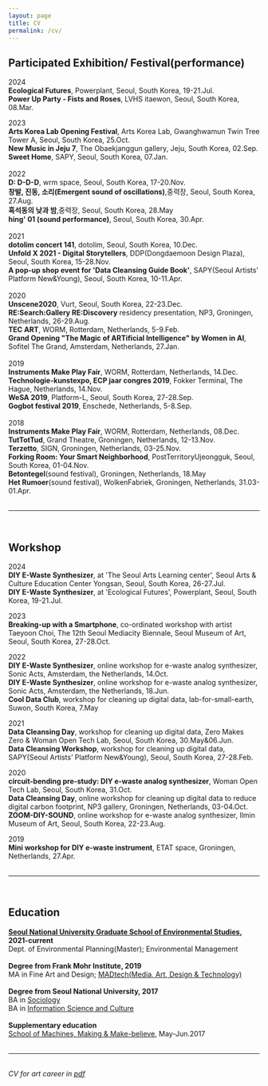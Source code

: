 ```yaml
---
layout: page
title: CV
permalink: /cv/
---
```


<h2>Participated Exhibition/ Festival(performance)</h2>
2024<br>
<b>Ecological Futures</b>, Powerplant, Seoul, South Korea, 19-21.Jul.<br>
<b>Power Up Party - Fists and Roses</b>, LVHS itaewon, Seoul, South Korea, 08.Mar.<br>

2023<br>
<b>Arts Korea Lab Opening Festival</b>, Arts Korea Lab, Gwanghwamun Twin Tree Tower A, Seoul, South Korea, 25.Oct.<br>
<b>New Music in Jeju 7</b>, The Obaekjanggun gallery, Jeju, South Korea, 02.Sep.<br>
<b>Sweet Home</b>, SAPY, Seoul, South Korea, 07.Jan.<br>
<br>
2022<br>
<b>D: D-D-D</b>, wrm space, Seoul, South Korea, 17-20.Nov.<br>
<b>창발, 진동, 소리(Emergent sound of oscillations)</b>,중력장, Seoul, South Korea, 27.Aug.<br>
<b>흑석동의 낮과 밤</b>,중력장, Seoul, South Korea, 28.May<br>
<b>hing' 01 (sound performance)</b>, Seoul, South Korea, 30.Apr.<br>
<br>
2021<br>
<b>dotolim concert 141</b>, dotolim, Seoul, South Korea, 10.Dec.<br>
<b>Unfold X 2021 - Digital Storytellers</b>, DDP(Dongdaemoon Design Plaza), Seoul, South Korea, 15-28.Nov.<br>
<b>A pop-up shop event for 'Data Cleansing Guide Book'</b>, SAPY(Seoul Artists’ Platform New&Young), Seoul, South Korea, 10-11.Apr.<br>
<br>
2020<br>
<b>Unscene2020</b>, Vurt, Seoul, South Korea, 22-23.Dec.<br>
<b>RE:Search:Gallery RE:Discovery</b> residency presentation, NP3, Groningen, Netherlands, 26-29.Aug.<br>
<b>TEC ART</b>, WORM, Rotterdam, Netherlands, 5-9.Feb.<br>
<b>Grand Opening "The Magic of ARTificial Intelligence" by Women in AI</b>, Sofitel The Grand, Amsterdam, Netherlands, 27.Jan.<br>
<br>
2019<br>
<b>Instruments Make Play Fair</b>, WORM, Rotterdam, Netherlands, 14.Dec.<br>
<b>Technologie-kunstexpo, ECP jaar congres 2019</b>, Fokker Terminal, The Hague, Netherlands, 14.Nov.<br>
<b>WeSA 2019</b>, Platform-L, Seoul, South Korea, 27-28.Sep.<br>
<b>Gogbot festival 2019</b>, Enschede, Netherlands, 5-8.Sep.<br>
<br>
2018<br>
<b>Instruments Make Play Fair</b>, WORM, Rotterdam, Netherlands, 08.Dec.<br>
<b>TutTotTud</b>, Grand Theatre, Groningen, Netherlands, 12-13.Nov.<br>
<b>Terzetto</b>, SIGN, Groningen, Netherlands, 03-25.Nov.<br>
<b>Forking Room: Your Smart Neighborhood</b>, PostTerritoryUjeongguk, Seoul, South Korea, 01-04.Nov.<br>
<b>Betontegel</b>(sound festival), Groningen, Netherlands, 18.May<br>
<b>Het Rumoer</b>(sound festival), WolkenFabriek, Groningen, Netherlands, 31.03-01.Apr.<br>
<br>

<hr/>
<br>
<h2>Workshop</h2>

2024<br>
<b>DIY E-Waste Synthesizer</b>, at 'The Seoul Arts Learning center', Seoul Arts & Culture Education Center Yongsan, Seoul, South Korea, 26-27.Jul.<br>
<b>DIY E-Waste Synthesizer</b>, at 'Ecological Futures', Powerplant, Seoul, South Korea, 19-21.Jul.<br>

2023<br>
<b>Breaking-up with a Smartphone</b>, co-ordinated workshop with artist Taeyoon Choi, The 12th Seoul Mediacity Biennale, Seoul Museum of Art, Seoul, South Korea, 27-28.Oct.<br>

2022<br>
<b>DIY E-Waste Synthesizer</b>, online workshop for e-waste analog synthesizer, Sonic Acts, Amsterdam, the Netherlands, 14.Oct.<br>
<b>DIY E-Waste Synthesizer</b>, online workshop for e-waste analog synthesizer, Sonic Acts, Amsterdam, the Netherlands, 18.Jun.<br>
<b>Cool Data Club</b>, workshop for cleaning up digital data, lab-for-small-earth, Suwon, South Korea, 7.May<br>

2021<br>
<b>Data Cleansing Day</b>, workshop for cleaning up digital data, Zero Makes Zero & Woman Open Tech Lab, Seoul, South Korea, 30.May&06.Jun.<br>
<b>Data Cleansing Workshop</b>, workshop for cleaning up digital data, SAPY(Seoul Artists’ Platform New&Young), Seoul, South Korea, 27-28.Feb.<br>

2020<br>
<b>circuit-bending pre-study: DIY e-waste analog synthesizer</b>, Woman Open Tech Lab, Seoul, South Korea, 31.Oct.<br>
<b>Data Cleansing Day</b>, online workshop for cleaning up digital data to reduce digital carbon footprint, NP3 gallery, Groningen, Netherlands, 03-04.Oct.<br>
<b>ZOOM-DIY-SOUND</b>, online workshop for e-waste analog synthesizer, Ilmin Museum of Art, Seoul, South Korea, 22-23.Aug.<br>

2019<br>
<b>Mini workshop for DIY e-waste instrument</b>, ETAT space, Groningen, Netherlands, 27.Apr.
<br><br>

<hr/>
<!-- <table>
<tr>
<th>Skills</th>
<th> </th>
</tr>
<tr>
<td>Processing P5.js</td>
<td><i>advanced</i></td>
</tr>
<tr>
<td>Arduino</td>
<td><i>advanced</i></td>
</tr>
<tr>
<td>MaxMSP</td>
<td><i>advanced</i></td>
</tr>
<tr>
<td>HTML CSS</td>
<td><i>advanced</i></td>
</tr>
<tr>
<td>Github</td>
<td><i>advanced</i></td>
</tr>
</table> -->
<br>
<h2>Education</h2>
<strong><a href="https://gses.snu.ac.kr/" target="blank">Seoul National University Graduate School of Environmental Studies</a>, 2021-current</strong>
<br>
Dept. of Environmental Planning(Master); Environmental Management
<br><br>
<strong>Degree from Frank Mohr Institute, 2019</strong>
<br>
MA in Fine Art and Design; <a href="http://fmi.academieminerva.nl/Programs/MADtech" target="blank">MADtech(Media, Art, Design & Technology)</a>
<br><br>
<strong>Degree from Seoul National University, 2017</strong>
<br>
BA in <a href="http://sociology.snu.ac.kr/eng" target="blank">Sociology</a>
<br>
BA in <a href="http://isc.snu.ac.kr/" target="blank">Information Science and Culture</a>
<br><br>
<strong>Supplementary education</strong>
<br>
<a href="http://schoolofma.org/" target="blank">School of Machines, Making & Make-believe</a>, May-Jun.2017
<br><br>

<hr/>
<br/>
<i>CV for art career in <a href="https://lucid2713.github.io/works/CVmina.pdf" target="blank">pdf</a></i>


<br/><br/><br/>


<span class="contacticon center">
	<a href="mina.vitamina@posteo.net"><i class="fa fa-envelope-square"></i></a>
	<a href="https://github.com/lucid2713/" target="_blank"><i class="fa fa-github-square"></i></a>
	<a href="https://www.linkedin.com" target="_blank"><i class="fa fa-linkedin-square"></i></a>
	<a href="https://vimeo.com/user38129979/videos" target="_blank"><i class="fa fa-vimeo-square"></i></a>
	<a href="https://www.facebook.com/lucid2713" target="_blank"><i class="fa fa-facebook-official"></i></a>
</span>
